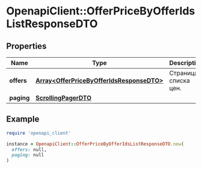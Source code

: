 # OpenapiClient::OfferPriceByOfferIdsListResponseDTO

## Properties

| Name | Type | Description | Notes |
| ---- | ---- | ----------- | ----- |
| **offers** | [**Array&lt;OfferPriceByOfferIdsResponseDTO&gt;**](OfferPriceByOfferIdsResponseDTO.md) | Страница списка цен. |  |
| **paging** | [**ScrollingPagerDTO**](ScrollingPagerDTO.md) |  | [optional] |

## Example

```ruby
require 'openapi_client'

instance = OpenapiClient::OfferPriceByOfferIdsListResponseDTO.new(
  offers: null,
  paging: null
)
```

